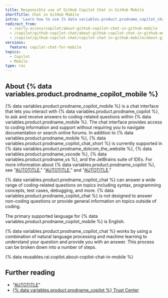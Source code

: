 ```yaml
---
title: Responsible use of GitHub Copilot Chat in GitHub Mobile
shortTitle: Chat in GitHub Mobile
intro: 'Learn how to use {% data variables.product.prodname_copilot_chat %} responsibly by understanding its purposes, capabilities, and limitations.'
redirect_from:
  - /early-access/copilot/about-github-copilot-chat-in-github-mobile
  - /copilot/github-copilot-chat/about-github-copilot-chat-in-github-mobile
  - /copilot/github-copilot-chat/copilot-chat-in-github-mobile/about-github-copilot-chat-in-github-mobile
versions:
  feature: copilot-chat-for-mobile
topics:
  - Copilot
  - Mobile
type: rai
---
```


## About {% data variables.product.prodname_copilot_mobile %}

{% data variables.product.prodname_copilot_mobile %} is a chat interface that lets you interact with {% data variables.product.prodname_copilot %}, to ask and receive answers to coding-related questions within {% data variables.product.prodname_mobile %}. The chat interface provides access to coding information and support without requiring you to navigate documentation or search online forums. In addition to {% data variables.product.prodname_mobile %}, {% data variables.product.prodname_copilot_chat_short %} is currently supported in {% data variables.product.prodname_dotcom_the_website %}, {% data variables.product.prodname_vscode %}, {% data variables.product.prodname_vs %}, and the JetBrains suite of IDEs. For more information about {% data variables.product.prodname_copilot %}, see "[AUTOTITLE](/copilot/overview-of-github-copilot/about-github-copilot-individual)," "[AUTOTITLE](/copilot/overview-of-github-copilot/about-github-copilot-business)," and "[AUTOTITLE](/copilot/github-copilot-enterprise/overview/about-github-copilot-enterprise)."

{% data variables.product.prodname_copilot_chat %} can answer a wide range of coding-related questions on topics including syntax, programming concepts, test cases, debugging, and more. {% data variables.product.prodname_copilot_chat %} is not designed to answer non-coding questions or provide general information on topics outside of coding.

The primary supported language for {% data variables.product.prodname_copilot_mobile %} is English.

{% data variables.product.prodname_copilot_chat %} works by using a combination of natural language processing and machine learning to understand your question and provide you with an answer. This process can be broken down into a number of steps.

{% data reusables.rai.copilot.about-copilot-chat-in-mobile %}

## Further reading

* "[AUTOTITLE](/free-pro-team@latest/site-policy/github-terms/github-copilot-pre-release-terms)"
* [{% data variables.product.prodname_copilot %} Trust Center](https://resources.github.com/copilot-trust-center/)
